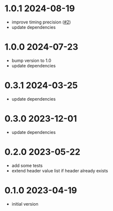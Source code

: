 # 1.0.1 2024-08-19

* improve timing precision ([#2])
* update dependencies

[#2]: https://github.com/JensWalter/axum-server-timing/pull/2

# 1.0.0 2024-07-23

* bump version to 1.0
* update dependencies

# 0.3.1 2024-03-25

* update dependencies

# 0.3.0 2023-12-01

* update dependencies

# 0.2.0 2023-05-22

* add some tests
* extend header value list if header already exists

# 0.1.0 2023-04-19

* initial version